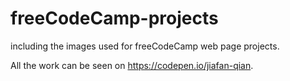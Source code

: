 # freeCodeCamp-projects

including the images used for freeCodeCamp web page projects.

All the work can be seen on https://codepen.io/jiafan-qian.
